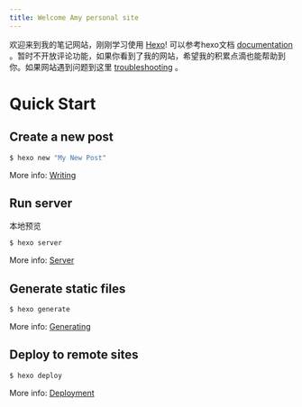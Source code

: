 ```yaml
---
title: Welcome Amy personal site
---
```


欢迎来到我的笔记网站，刚刚学习使用 [Hexo](https://hexo.io/)! 可以参考hexo文档 [documentation](https://hexo.io/docs/) 。暂时不开放评论功能，如果你看到了我的网站，希望我的积累点滴也能帮助到你。如果网站遇到问题到这里 [troubleshooting](https://hexo.io/docs/troubleshooting.html) 。

# Quick Start

## Create a new post

```bash
$ hexo new "My New Post"
```

More info: [Writing](https://hexo.io/docs/writing.html)

## Run server
本地预览

```bash
$ hexo server
```

More info: [Server](https://hexo.io/docs/server.html)

## Generate static files

```bash
$ hexo generate
```

More info: [Generating](https://hexo.io/docs/generating.html)

## Deploy to remote sites

```bash
$ hexo deploy
```

More info: [Deployment](https://hexo.io/docs/deployment.html)
